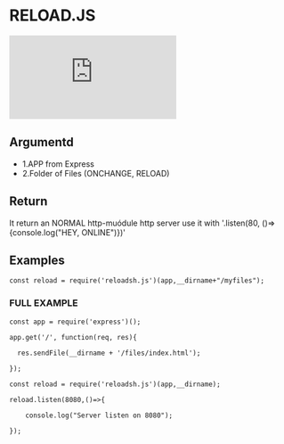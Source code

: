 # RELOAD.JS
![npm](https://img.shields.io/npm/dt/reloadsh.js?label=NPM%20DOWNLOADS)
## Argumentd
- 1.APP from Express
- 2.Folder of Files (ONCHANGE, RELOAD)

## Return
It return an NORMAL http-muódule http server
use it with '.listen(80, ()=>{console.log("HEY, ONLINE")})'

## Examples
```const reload = require('reloadsh.js')(app,__dirname+"/myfiles");```

### FULL EXAMPLE
```
const app = require('express')();

app.get('/', function(req, res){

  res.sendFile(__dirname + '/files/index.html');

});

const reload = require('reloadsh.js')(app,__dirname);

reload.listen(8080,()=>{

	console.log("Server listen on 8080");

});
```
